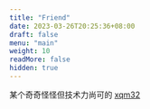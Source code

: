 ```yaml
---
title: "Friend"
date: 2023-03-26T20:25:36+08:00
draft: false
menu: "main"
weight: 10
readMore: false
hidden: true
---
```


某个奇奇怪怪但技术力尚可的 [xqm32](https://xqm32.github.io/)
